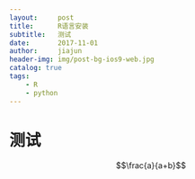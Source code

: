 ```yaml
---
layout:     post
title:      R语言安装
subtitle:   测试
date:       2017-11-01
author:     jiajun
header-img: img/post-bg-ios9-web.jpg
catalog: true
tags:
    - R
    - python
---
```

# 测试
$$\frac{a}{a+b}$$
